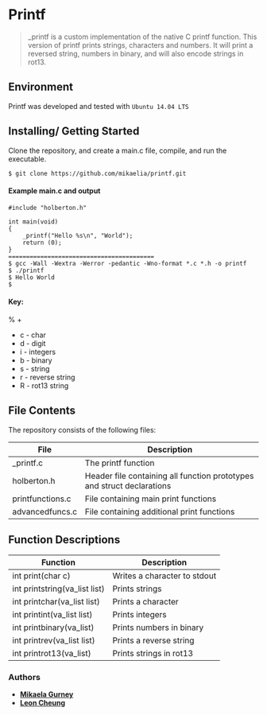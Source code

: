 # Printf
> _printf is a custom implementation of the native C printf function. This version of printf prints strings, characters and numbers. It will print a reversed string, numbers in binary, and will also encode strings in rot13.

## Environment
Printf was developed and tested with `Ubuntu 14.04 LTS`

## Installing/ Getting Started
Clone the repository, and create a main.c file, compile, and run the executable.
```
$ git clone https://github.com/mikaelia/printf.git
```
#### Example main.c and output
```
#include "holberton.h"

int main(void)
{
	_printf("Hello %s\n", "World");
	return (0);
}
=========================================
$ gcc -Wall -Wextra -Werror -pedantic -Wno-format *.c *.h -o printf
$ ./printf
$ Hello World
$
```

#### Key:

% +

- c - char
- d - digit
- i - integers
- b - binary
- s - string
- r - reverse string
- R - rot13 string

## File Contents
The repository consists of the following files:

|   **File**   |   **Description**   |
| -------------- | --------------------- |
| \_printf.c | The printf function |
| holberton.h   | Header file containing all function prototypes and struct declarations |
| printfunctions.c  | File containing main print functions |
| advancedfuncs.c | File containing additional print functions |

## Function Descriptions
| **Function** | **Description** |
| -------------- | ----------------- |
|int print(char c)| Writes a character to stdout|
|int printstring(va_list list)|Prints strings|
|int printchar(va_list list)|Prints a character|
|int printint(va_list list)|Prints integers|
|int printbinary(va_list)|Prints numbers in binary|
|int printrev(va_list list)|Prints a reverse string|
|int printrot13(va_list)|Prints strings in rot13|

### Authors

* [**Mikaela Gurney**](https://github.com/Mikaelia)
* [**Leon Cheung**](https://github.com/HiddenJem245)

